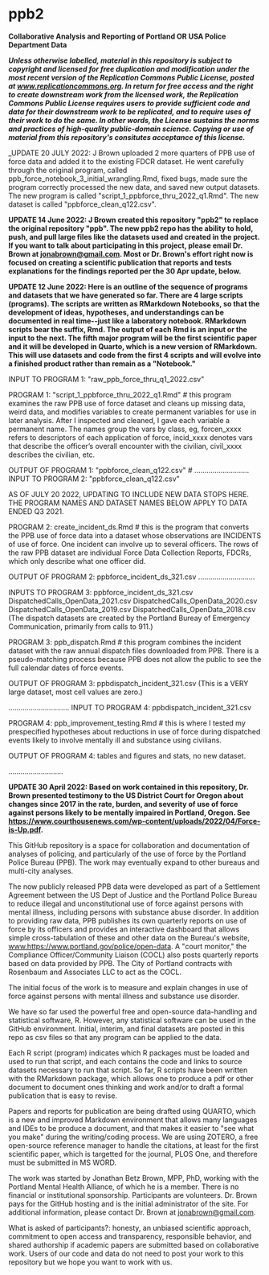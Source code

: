 # ppb2
__Collaborative Analysis and Reporting of Portland OR USA Police Department Data__

___Unless otherwise labelled, material in this repository is subject to copyright and licensed for free duplication and modification under the most recent version of the Replication Commons Public License, posted at www.replicationcommons.org.  In return for free access and the right to create downstream work from the licensed work, the Replication Commons Public License requires users to provide sufficient code and data for their downstream work to be replicated, and to require uses of their work to do the same.  In other words, the License sustains the norms and practices of high-quality public-domain science.  Copying or use of material from this repository's consitutes acceptance of this license.___ 

_UPDATE 20 JULY 2022:  J Brown uploaded 2 more quarters of PPB use of force data and added it to the existing FDCR dataset.  He went carefully through the original program, called ppb_force_notebook_3_initial_wrangling.Rmd, fixed bugs, made sure the program correctly processed the new data, and saved new output datasets.  The new program is called "script_1_ppbforce_thru_2022_q1.Rmd".    The new dataset is called "ppbforce_clean_q122.csv".

__UPDATE 14 June 2022: J Brown created this repository "ppb2" to replace the original repository "ppb".  The new ppb2 repo has the ability to hold, push, and pull large files like the datasets used and created in the project.  If you want to talk about  participating in this project, please email Dr. Brown at jonabrown@gmail.com.  Most or Dr. Brown's effort right now is focused on creating a scientific publication that reports and tests explanations for the findings reported per the 30 Apr update, below.__

__UPDATE 12 June 2022:  Here is an outline of the sequence of programs and datasets that we have generated so far. There are 4 large scripts (programs).  The scripts are written as RMarkdown Notebooks, so that the development of ideas, hypotheses, and understandings can be documented in real time--just like a laboratory notebook.  RMarkdown scripts bear the suffix, Rmd.  The output of each Rmd is an input or the input to the next.  The fifth major program will be the first scientific paper and it will be developed in Quarto, which is a new version of RMarkdown.  This will use datasets and code from the first 4 scripts and will evolve into a finished product rather than remain as a "Notebook."__

INPUT TO PROGRAM 1:  "raw_ppb_force_thru_q1_2022.csv"
		

PROGRAM 1: "script_1_ppbforce_thru_2022_q1.Rmd"
		# this program examines the raw PPB use of force dataset and cleans up missing data, weird data, and modifies variables to create permanent variables for use in later analysis.  After I inspected and cleaned, I gave each variable a permanent name.  The names group the vars by class, eg, forcen_xxxx refers to descriptors of each application of force, incid_xxxx denotes vars that describe the officer’s overall encounter with the civilian, civil_xxxx describes the civilian, etc.

OUTPUT OF PROGRAM 1:  "ppbforce_clean_q122.csv"
		# 
………………………
INPUT TO PROGRAM 2: "ppbforce_clean_q122.csv"

AS OF JULY 20 2022, UPDATING TO INCLUDE NEW DATA STOPS HERE.  THE PROGRAM NAMES AND DATASET NAMES BELOW APPLY TO DATA ENDED Q3 2021.

PROGRAM 2: create_incident_ds.Rmd
		# this is the program that converts the PPB use of force data into a dataset whose observations are INCIDENTS of use of force.  One incident can involve up to several officers.  The rows of the raw PPB dataset are individual Force Data Collection Reports, FDCRs, which only describe what one officer did.  

OUTPUT OF PROGRAM 2: ppbforce_incident_ds_321.csv
……………………….

INPUTS TO PROGRAM 3:    ppbforce_incident_ds_321.csv
				DispatchedCalls_OpenData_2021.csv
				DispatchedCalls_OpenData_2020.csv
				DispatchedCalls_OpenData_2019.csv
				DispatchedCalls_OpenData_2018.csv
				(The dispatch datasets are created by the Portland Bureay of Emergency Communication, primarily from calls to 911.)
        
PROGRAM 3:  ppb_dispatch.Rmd
		# this program combines the incident dataset with the raw annual dispatch files downloaded from PPB.  There is a pseudo-matching process because PPB does not allow the public to see the full calendar dates of force events.

OUTPUT OF PROGRAM 3:   ppbdispatch_incident_321.csv  (This is a VERY large dataset, most cell values are zero.)

…………………………
INPUT TO PROGRAM 4:  ppbdispatch_incident_321.csv

PROGRAM 4:  ppb_improvement_testing.Rmd
		# this is where I tested my prespecified hypotheses about reductions in use of force during dispatched events likely to involve mentally ill and substance using civilians.

OUTPUT OF PROGRAM 4:  tables and figures and stats, no new dataset.

………………………

__UPDATE 30 April 2022:  Based on work contained in this repository, Dr. Brown presented testimony to the US District Court for Oregon about changes since 2017 in the rate, burden, and severity of use of force against persons likely to be mentally impaired in Portland, Oregon.  See https://www.courthousenews.com/wp-content/uploads/2022/04/Force-is-Up.pdf.__

This GitHub repository is a space for collaboration and documentation of analyses of policing, and particularly of the use of force by the Portland Police Bureau (PPB).  The work may eventually expand to other bureaus and multi-city analyses.

The now publicly released PPB data were developed as part of a Settlement Agreement between the US Dept of Justice and the Portland Police Bureau to reduce illegal and unconstitutional use of force against persons with mental illness, including persons with substance abuse disorder.  In addition to providing raw data, PPB publishes its own quarterly reports on use of force by its officers and provides an interactive dashboard that allows simple cross-tabulation of these and other data on the Bureau's website, www.https://www.portland.gov/police/open-data.  A "court monitor," the Compliance Officer/Community Liaison (COCL) also posts quarterly reports based on data provided by PPB.  The City of Portland contracts with Rosenbaum and Associates LLC to act as the COCL.

The initial focus of the work is to measure and explain changes in use of force against persons with mental illness and substance use disorder.    

We have so far used the powerful free and open-source data-handling and statistical software, R.  However, any statistical software can be used in the GitHub environment.  Initial, interim, and final datasets are posted in this repo as csv files so that any program can be applied to the data.  

Each R script (program) indicates which R packages must be loaded and used to run that script, and each contains the code and links to source datasets necessary to run that script.  So far, R scripts have been written with the RMarkdown package, which allows one to produce a pdf or other document to document ones thinking and work and/or to draft a formal publication that is easy to revise.

Papers and reports for publication are being drafted using QUARTO, which is a new and improved Markdown environment that allows many languages and IDEs to be produce a document, and that makes it easier to "see what you make" during the writing/coding process.  We are using ZOTERO, a free open-source reference manager to handle the citations, at least for the first scientific paper, which is targetted for the journal, PLOS One, and therefore must be submitted in MS WORD.

The work was started by Jonathan Betz Brown, MPP, PhD, working with the Portland Mental Health Alliance, of which he is a member.  There is no financial or institutional sponsorship. Participants are volunteers.  Dr. Brown pays for the GitHub hosting and is the initial administrator of the site.  For additional information, please contact Dr. Brown at jonabrown@gmail.com.

What is asked of participants?:  honesty, an unbiased scientific approach, commitment to open access and transparency, responsible behavior, and shared authorship if academic papers are submitted based on collaborative work.  Users of our code and data do not need to post your work to this repository but we hope you want to work with us.



